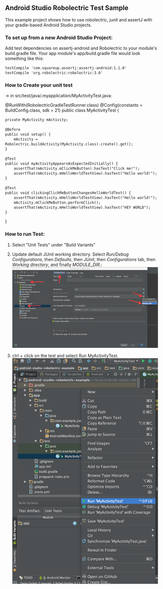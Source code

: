 ## Android Studio Robolectric Test Sample
This example project shows how to use robolectric, junit and assertJ with your gradle-based Android Studio projects.

### To set up from a new Android Studio Project: 
Add test dependencies on assertj-android and Robolectric to your module's build.gradle file. Your app module's app/build.gradle file would look something like this:
  
    testCompile 'com.squareup.assertj:assertj-android:1.1.0'
    testCompile 'org.robolectric:robolectric:3.0'


### How to Create your unit test 
-> in src/test/java/.myapplication/MyActivityTest.java:

@RunWith(RobolectricGradleTestRunner.class)
@Config(constants = BuildConfig.class, sdk = 21)
public class MyActivityTest {

    private MyActivity mActivity;

    @Before
    public void setup() {
        mActivity = Robolectric.buildActivity(MyActivity.class).create().get();
    }

    @Test
    public void myActivityAppearsAsExpectedInitially() {
        assertThat(mActivity.mClickMeButton).hasText("Click me!");
        assertThat(mActivity.mHelloWorldTextView).hasText("Hello world!");
    }

    @Test
    public void clickingClickMeButtonChangesHelloWorldText() {
        assertThat(mActivity.mHelloWorldTextView).hasText("Hello world!");
        mActivity.mClickMeButton.performClick();
        assertThat(mActivity.mHelloWorldTextView).hasText("HEY WORLD");
    }

}

### How to run Test:
1.  Select "Unit Tests" under "Build Variants"

2.  Update default JUnit working directory. Select *Run/Debug Configurations*, then *Defaults*, then *JUnit*, then *Configurations* tab, then *Working directory*, and finally *MODULE_DIR*.: ![default JUnit working directory](readme_images/junit_default_working_dir.png)

3.  ctrl + click on the test and select Run MyActivityTest. ![run test menu item](readme_images/run_test.png)
```


